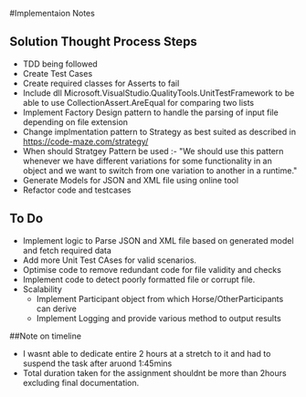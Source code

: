#Implementaion Notes
## Solution Thought Process Steps
* TDD being followed
* Create Test Cases
* Create required classes for Asserts to fail
* Include dll Microsoft.VisualStudio.QualityTools.UnitTestFramework to be able to use  CollectionAssert.AreEqual for comparing two lists
* Implement Factory Design pattern to handle the parsing of input file depending on file extension
* Change implmentation pattern to Strategy as best suited as described in https://code-maze.com/strategy/
* When should Stratgey Pattern be used :- "We should use this pattern whenever we have different variations for some functionality in an object and we want to switch from one variation to another in a runtime."
* Generate Models for JSON and XML file using online tool
* Refactor code and testcases 

## To Do
* Implement logic to Parse JSON and XML file based on generated model and fetch required data
* Add more Unit Test CAses for valid scenarios.
* Optimise code to remove redundant code for file validity and checks
* Implement code to detect poorly formatted file or corrupt file.
* Scalability
	* Implement Participant object from which Horse/OtherParticipants can derive
	* Implement Logging and provide various method to output results

##Note on timeline
* I wasnt able to dedicate entire 2 hours at a stretch to it and had to suspend the task after aruond 1:45mins
* Total duration taken for the assignment shouldnt be more than 2hours excluding final documentation.
